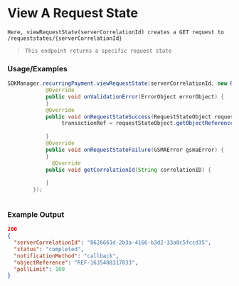 # View A Request State

`Here, viewRequestState(serverCorrelationId) creates a GET request to /requeststates/{serverCorrelationId}`

> `This endpoint returns a specific request state`
### Usage/Examples

```java
SDKManager.recurringPayment.viewRequestState(serverCorrelationId, new RequestStateInterface() {
            @Override
            public void onValidationError(ErrorObject errorObject) {
            }
            @Override
            public void onRequestStateSuccess(RequestStateObject requestStateObject) {
                 transactionRef = requestStateObject.getObjectReference();
      
            }
            @Override
            public void onRequestStateFailure(GSMAError gsmaError) {
            }
              @Override
            public void getCorrelationId(String correlationID) {
               
            }
        });
  
  ````

### Example Output

```json
200
{
  "serverCorrelationId": "8626661d-2b3a-4166-b3d2-33a0c5fccd35",
  "status": "completed",
  "notificationMethod": "callback",
  "objectReference": "REF-1635488317033",
  "pollLimit": 100
}
```

